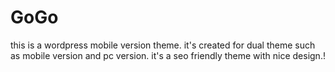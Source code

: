 # GoGo
this is a wordpress mobile version theme. it's created for dual theme such as mobile version and pc version. it's a seo friendly theme with nice design.!
